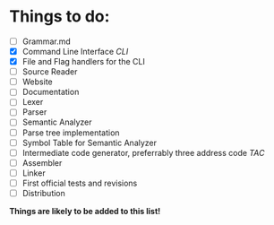 # Things to do:
- [ ] Grammar.md
- [x] Command Line Interface *CLI*
- [x] File and Flag handlers for the CLI
- [ ] Source Reader
- [ ] Website
- [ ] Documentation
- [ ] Lexer
- [ ] Parser
- [ ] Semantic Analyzer
- [ ] Parse tree implementation
- [ ] Symbol Table for Semantic Analyzer
- [ ] Intermediate code generator, preferrably three address code *TAC*
- [ ] Assembler
- [ ] Linker
- [ ] First official tests and revisions
- [ ] Distribution

**Things are likely to be added to this list!**
